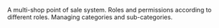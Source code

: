 A multi-shop point of sale system.
Roles and permissions according to different roles.
Managing categories and sub-categories.
